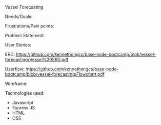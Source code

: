 Vessel Forecasting


Needs/Goals:


Frustrations/Pain points:


Problem Statement:


User Stories:

ERD: https://github.com/kennethongcs/base-node-bootcamp/blob/vessel-forecasting/Vessel%20ERD.pdf

Userflow: https://github.com/kennethongcs/base-node-bootcamp/blob/vessel-forecasting/Flowchart.pdf

Wireframe:

Technologies used:
- Javascript
- Express JS
- HTML
- CSS
